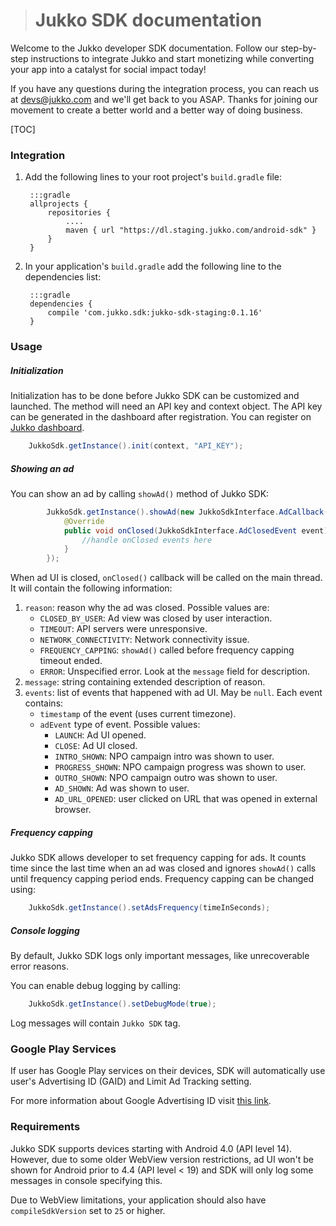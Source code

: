 ># Jukko SDK documentation

Welcome to the Jukko developer SDK documentation. Follow our step-by-step instructions to
integrate Jukko and start monetizing while converting your app into a catalyst for social
impact today!

If you have any questions during the integration process, you can reach us at [devs@jukko.com](mailto:devs@jukko.com)
and we'll get back to you ASAP. Thanks for joining our movement to create a better world and
a better way of doing business.



[TOC]


### Integration

1. Add the following lines to your root project's `build.gradle` file:

        :::gradle
        allprojects {
            repositories {
                ....
                maven { url "https://dl.staging.jukko.com/android-sdk" }
            }
        }


2. In your application's `build.gradle` add the following line to the dependencies list:

        :::gradle
        dependencies {
            compile 'com.jukko.sdk:jukko-sdk-staging:0.1.16'
        }


### Usage

##### Initialization
Initialization has to be done before Jukko SDK can be customized and launched. The method will
need an API key and context object. The API key can be generated in the dashboard after registration.
You can register on [Jukko dashboard](https://dashboard.staging.jukko.com).

```java
    JukkoSdk.getInstance().init(context, "API_KEY");
```


##### Showing an ad

You can show an ad by calling `showAd()` method of Jukko SDK:

```java
        JukkoSdk.getInstance().showAd(new JukkoSdkInterface.AdCallback() {
            @Override
            public void onClosed(JukkoSdkInterface.AdClosedEvent event) {
                //handle onClosed events here
            }
        });
```

When ad UI is closed, `onClosed()` callback will be called on the main thread. It will contain the following information:

1. `reason`: reason why the ad was closed. Possible values are:
    * `CLOSED_BY_USER`: Ad view was closed by user interaction.
    * `TIMEOUT`: API servers were unresponsive.
    * `NETWORK_CONNECTIVITY`: Network connectivity issue.
    * `FREQUENCY_CAPPING`: `showAd()` called before frequency capping timeout ended.
    * `ERROR`: Unspecified error. Look at the `message` field for description.
2. `message`: string containing extended description of reason.
3. `events`: list of events that happened with ad UI. May be `null`. Each event contains:
    * `timestamp` of the event (uses current timezone).
    * `adEvent` type of event. Possible values:
        * `LAUNCH`: Ad UI opened.
        * `CLOSE`: Ad UI closed.
        * `INTRO_SHOWN`: NPO campaign intro was shown to user.
        * `PROGRESS_SHOWN`: NPO campaign progress was shown to user.
        * `OUTRO_SHOWN`: NPO campaign outro was shown to user.
        * `AD_SHOWN`: Ad was shown to user.
        * `AD_URL_OPENED`: user clicked on URL that was opened in external browser.


##### Frequency capping

Jukko SDK allows developer to set frequency capping for ads. It counts time since the last time when an ad was closed
and ignores `showAd()` calls until frequency capping period ends. Frequency capping can be changed
using:

```java
    JukkoSdk.getInstance().setAdsFrequency(timeInSeconds);
```


##### Console logging

By default, Jukko SDK logs only important messages, like unrecoverable error reasons.

You can enable debug logging by calling:

```java
    JukkoSdk.getInstance().setDebugMode(true);
```
Log messages will contain `Jukko SDK` tag.


### Google Play Services

If user has Google Play services on their devices, SDK will automatically use user's
Advertising ID (GAID) and Limit Ad Tracking setting.

For more information about Google Advertising ID visit [this link](https://play.google.com/about/monetization-ads/ads/ad-id/).

### Requirements

Jukko SDK supports devices starting with Android 4.0 (API level 14). However, due to some older WebView version restrictions, ad UI won't be shown for Android prior to 4.4 (API level < 19) and SDK will only log some messages in console specifying this.

Due to WebView limitations, your application should also have `compileSdkVersion` set to `25` or higher.